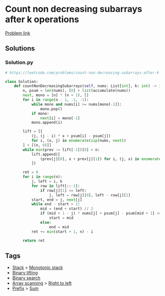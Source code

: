 # Count non decreasing subarrays after k operations

[Problem link](https://leetcode.com/problems/count-non-decreasing-subarrays-after-k-operations/)

## Solutions


### Solution.py
```py
# https://leetcode.com/problems/count-non-decreasing-subarrays-after-k-operations/

class Solution:
    def countNonDecreasingSubarrays(self, nums: List[int], k: int) -> int:
        n, psum = len(nums), [0] + list(accumulate(nums))
        next, mono = [n] * (n + 1), []
        for i in range(n - 1, -1, -1):
            while mono and nums[i] >= nums[mono[-1]]:
                mono.pop()
            if mono:
                next[i] = mono[-1]
            mono.append(i)

        lift = [[
            (j, (j - i) * x + psum[i] - psum[j])
            for i, (x, j) in enumerate(zip(nums, next))
        ] + [(n, 0)]]
        while min(prev := lift[-1])[0] < n:
            lift.append([
                (prev[j][0], x + prev[j][1]) for i, (j, x) in enumerate(prev)
            ])

        ret = 0
        for i in range(n):
            j, left = i, k
            for row in lift[::-1]:
                if row[j][1] <= left:
                    j, left = row[j][0], left - row[j][1]
            start, end = j, next[j]
            while end - start > 1:
                mid = (end + start) // 2
                if (mid + 1 - j) * nums[j] + psum[j] - psum[mid + 1] <= left:
                    start = mid
                else:
                    end = mid
            ret += min(start + 1, n) - i

        return ret
```
## Tags

* [Stack](/Collections/stack.md#stack) > [Monotonic stack](/Collections/stack.md#monotonic-stack)
* [Binary lifting](/Collections/binary-lifting.md#binary-lifting)
* [Binary search](/Collections/binary-search.md#binary-search)
* [Array scanning](/Collections/array-scanning.md#array-scanning) > [Right to left](/Collections/array-scanning.md#right-to-left)
* [Prefix](/Collections/prefix.md#prefix) > [Sum](/Collections/prefix.md#sum)
